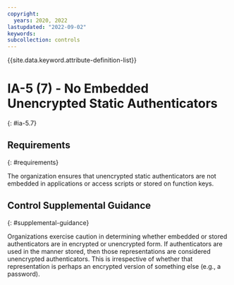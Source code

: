 ```yaml
---
copyright:
  years: 2020, 2022
lastupdated: "2022-09-02"
keywords: 
subcollection: controls
---
```



{{site.data.keyword.attribute-definition-list}}


# IA-5 (7) - No Embedded Unencrypted Static Authenticators
{: #ia-5.7}

## Requirements
{: #requirements}

The organization ensures that unencrypted static authenticators are not embedded in applications or access scripts or stored on function keys.

## Control Supplemental Guidance
{: #supplemental-guidance}

Organizations exercise caution in determining whether embedded or stored authenticators are in encrypted or unencrypted form. If authenticators are used in the manner stored, then those representations are considered unencrypted authenticators. This is irrespective of whether that representation is perhaps an encrypted version of something else (e.g., a password).


